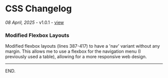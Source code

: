 # CSS Changelog
*08 April, 2025* - v1.0.1 - [view](tab:https://jshmnrd.github.io/pubfile/css/blog/jshmnrd_blog-v1_0_1.css)
### Modified Flexbox Layouts
Modified flexbox layouts (lines 387-417) to have a 'nav' variant without any margin.
This allows me to use a flexbox for the navigation menu (I previously used a table), allowing for a more responsive web design.

***
END.
